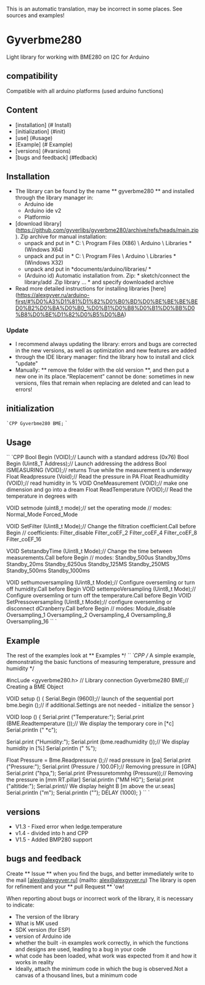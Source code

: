 This is an automatic translation, may be incorrect in some places. See sources and examples!

# Gyverbme280
Light library for working with BME280 on I2C for Arduino

## compatibility
Compatible with all arduino platforms (used arduino functions)

## Content
- [installation] (# Install)
- [initialization] (#init)
- [use] (#usage)
- [Example] (# Example)
- [versions] (#varsions)
- [bugs and feedback] (#fedback)

<a id="install"> </a>
## Installation
- The library can be found by the name ** gyverbme280 ** and installed through the library manager in:
    - Arduino ide
    - Arduino ide v2
    - Platformio
- [download library] (https://github.com/gyverlibs/gyverbme280/archive/refs/heads/main.zip). Zip archive for manual installation:
    - unpack and put in * C: \ Program Files (X86) \ Arduino \ Libraries * (Windows X64)
    - unpack and put in * C: \ Program Files \ Arduino \ Libraries * (Windows X32)
    - unpack and put in *documents/arduino/libraries/ *
    - (Arduino id) Automatic installation from. Zip: * sketch/connect the library/add .Zip library ... * and specify downloaded archive
- Read more detailed instructions for installing libraries [here] (https://alexgyver.ru/arduino-first/#%D0%A3%D1%81%D1%82%D0%B0%BD%D0%BE%BE%BE%BED0%B2%D0%BA%D0%B0_%D0%B1%D0%B8%D0%B1%D0%BB%D0%B8%D0%BE%D1%82%D0%B5%D0%BA)
### Update
- I recommend always updating the library: errors and bugs are corrected in the new versions, as well as optimization and new features are added
- through the IDE library manager: find the library how to install and click "update"
- Manually: ** remove the folder with the old version **, and then put a new one in its place.“Replacement” cannot be done: sometimes in new versions, files that remain when replacing are deleted and can lead to errors!


<a id="init"> </a>
## initialization
`` `CPP
Gyverbme280 BME;
`` `

<a id="usage"> </a>
## Usage
`` `CPP
Bool Begin (VOID);// Launch with a standard address (0x76)
Bool Begin (Uint8_T Address);// Launch addressing the address
Bool ISMEASURING (VOID);// returns True while the measurement is underway
Float Readpressure (Void);// Read the pressure in PA
Float Readhumidity (VOID);// read humidity in %
VOID OneMeasurement (VOID);// make one dimension and go into a dream
Float ReadTemperature (VOID);// Read the temperature in degrees with

VOID setmode (uint8_t mode);// set the operating mode
// modes:
Normal_Mode
Forced_Mode

VOID SetFilter (Uint8_t Mode);// Change the filtration coefficient.Call before Begin
// coefficients:
Filter_disable
Filter_coEF_2
Filter_coEF_4
Filter_coEF_8
Filter_coEF_16

VOID SetstandbyTime (Uint8_t Mode);// Change the time between measurements.Call before Begin
// modes:
Standby_500us
Standby_10ms
Standby_20ms
Standby_6250us
Standby_125MS
Standby_250MS
Standby_500ms
Standby_1000ms

VOID sethumoversampling (Uint8_t Mode);// Configure oversemling or turn off humidity.Call before Begin
VOID settempoVersampling (Uint8_t Mode);// Configure oversemling or turn off the temperature.Call before Begin
VOID SetPressoversampling (Uint8_t Mode);// configure oversemling or disconnect dCranberry.Call before Begin
// modes:
Module_disable
Oversampling_1
Oversampling_2
Oversampling_4
Oversampling_8
Oversampling_16
`` `

<a id="EXAMPLE"> </a>
## Example
The rest of the examples look at ** Examples **!
`` `CPP
/*
   A simple example, demonstrating the basic functions of measuring temperature, pressure and humidity
*/

#incLude <gyverbme280.h> // Library connection
Gyverbme280 BME;// Creating a BME Object

VOID setup () {
  Serial.Begin (9600);// launch of the sequential port
  bme.begin ();// if additional.Settings are not needed - initialize the sensor
}

VOID loop () {
  Serial.print ("Temperature:");
  Serial.print (BME.Readtemperature ());// We display the temporary core in [*c]
  Serial.println (" *c");

  Serial.print ("Humidity:");
  Serial.print (bme.readhumidity ());// We display humidity in [%]
  Serial.println (" %");

  Float Pressure = Bme.Readpressure ();// read pressure in [pa]
  Serial.print ("Pressure:");
  Serial.print (Pressure / 100.0F);// Removing pressure in [GPA]
  Serial.print ("hpa,");
  Serial.print (Pressuretommhg (Pressure));// Removing the pressure in [mm RT.pillar]
  Serial.println ("MM HG");
  Serial.print ("altitide:");
  Serial.print// We display height B [m above the ur.seas]
  Serial.println ("m");
  Serial.println ("");
  DELAY (1000);
}
`` `

<a id="versions"> </a>
## versions
- V1.3 - Fixed error when ledge.temperature
- v1.4 - divided into h and CPP
- V1.5 - Added BMP280 support

<a id="feedback"> </a>
## bugs and feedback
Create ** Issue ** when you find the bugs, and better immediately write to the mail [alex@alexgyver.ru] (mailto: alex@alexgyver.ru)
The library is open for refinement and your ** pull Request ** 'ow!


When reporting about bugs or incorrect work of the library, it is necessary to indicate:
- The version of the library
- What is MK used
- SDK version (for ESP)
- version of Arduino ide
- whether the built -in examples work correctly, in which the functions and designs are used, leading to a bug in your code
- what code has been loaded, what work was expected from it and how it works in reality
- Ideally, attach the minimum code in which the bug is observed.Not a canvas of a thousand lines, but a minimum code